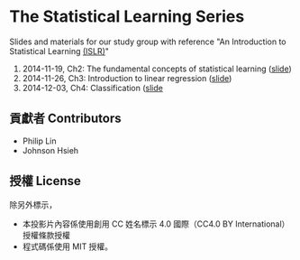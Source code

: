 The Statistical Learning Series
=======
Slides and materials for our study group with reference "An Introduction to Statistical Learning [(ISLR)](http://www-bcf.usc.edu/~gareth/ISL/)"


1. 2014-11-19, Ch2: The fundamental concepts of statistical learning ([slide](http://datasciencehc.github.io/Study-ISLR/Ch02_StatisticalLearning/))  
2. 2014-11-26, Ch3: Introduction to linear regression ([slide](http://datasciencehc.github.io/Study-ISLR/Ch03_LinearRegression/))  
3. 2014-12-03, Ch4: Classification ([slide](http://datasciencehc.github.io/Study-ISLR/Ch04_Classification/)

## 貢獻者 Contributors
- Philip Lin
- Johnson Hsieh

## 授權 License
除另外標示，
 - 本投影片內容係使用創用 CC 姓名標示 4.0 國際（CC4.0 BY International）授權條款授權
 - 程式碼係使用 MIT 授權。